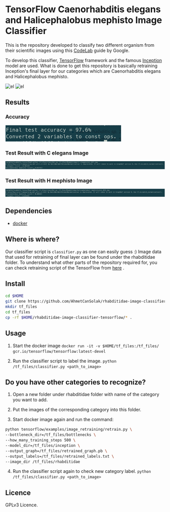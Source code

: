 # TensorFlow Caenorhabditis elegans and Halicephalobus mephisto Image Classifier

This is the repository developed to classify two different organism from their scientific images using this [CodeLab](https://codelabs.developers.google.com/codelabs/tensorflow-for-poets/?utm_campaign=chrome_series_machinelearning_063016&utm_source=gdev&utm_medium=yt-desc#0) guide by Google.

To develop this classifier, [TensorFlow](https://github.com/tensorflow/tensorflow) framework and the famous [Inception](https://github.com/tensorflow/models/tree/master/inception) model are used. What is done to get this repository is basically retraining Inception's final layer for our categories which are Caenorhabditis elegans and Halicephalobus mephisto.

![el](http://post.queensu.ca/~chinsang/_Media/c-elegans_med_hr.jpeg)
![el](http://planete.gaia.free.fr/images/im.animal/biotopes/halicephalobus-mephisto2.jpg)

## Results

### Accuracy
![accuracy](readme_images/accuracy.png)
### Test Result with C elegans Image
![accuracy](readme_images/test_elegans.png)
### Test Result with H mephisto Image
![accuracy](readme_images/test_mephisto.png)



## Dependencies

* [docker](https://www.docker.com/products/docker-toolbox)

## Where is where?

Our classifier script is `classifier.py` as one can easily guess :)
Image data that used for retraining of final layer can be found under the rhabditidae folder. To understand what other parts of the repository required for, you can check retraining script of the TensorFlow from [here](https://github.com/tensorflow/tensorflow/blob/master/tensorflow/examples/image_retraining/retrain.py) .


## Install

```bash
cd $HOME
git clone https://github.com/AhmetCanSolak/rhabditidae-image-classifier-tensorflow
mkdir tf_files
cd tf_files
cp -rf $HOME/rhabditidae-image-classifier-tensorflow/* .
```

## Usage

1. Start the docker image `docker run -it -v $HOME/tf_files:/tf_files/ gcr.io/tensorflow/tensorflow:latest-devel`

2. Run the classifier script to label the image. `python /tf_files/classifier.py <path_to_image>`


## Do you have other categories to recognize?

1. Open a new folder under rhabditidae folder with name of the category you want to add.

2. Put the images of the corresponding category into this folder.

3. Start docker image again and run the command:
  ```bash
  python tensorflow/examples/image_retraining/retrain.py \
  --bottleneck_dir=/tf_files/bottlenecks \
  --how_many_training_steps 500 \
  --model_dir=/tf_files/inception \
  --output_graph=/tf_files/retrained_graph.pb \
  --output_labels=/tf_files/retrained_labels.txt \
  --image_dir /tf_files/rhabditidae
  ```

4. Run the classifier script again to check new category label. `python /tf_files/classifier.py <path_to_image>`

## Licence

GPLv3 Licence.
